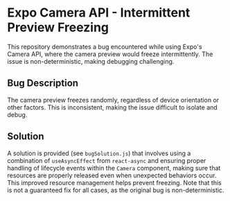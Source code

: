 # Expo Camera API - Intermittent Preview Freezing

This repository demonstrates a bug encountered while using Expo's Camera API, where the camera preview would freeze intermittently. The issue is non-deterministic, making debugging challenging.

## Bug Description

The camera preview freezes randomly, regardless of device orientation or other factors.  This is inconsistent, making the issue difficult to isolate and debug.

## Solution

A solution is provided (see `bugSolution.js`) that involves using a combination of `useAsyncEffect` from `react-async` and ensuring proper handling of lifecycle events within the `Camera` component, making sure that resources are properly released even when unexpected behaviors occur. This improved resource management helps prevent freezing.  Note that this is not a guaranteed fix for all cases, as the original bug is non-deterministic.